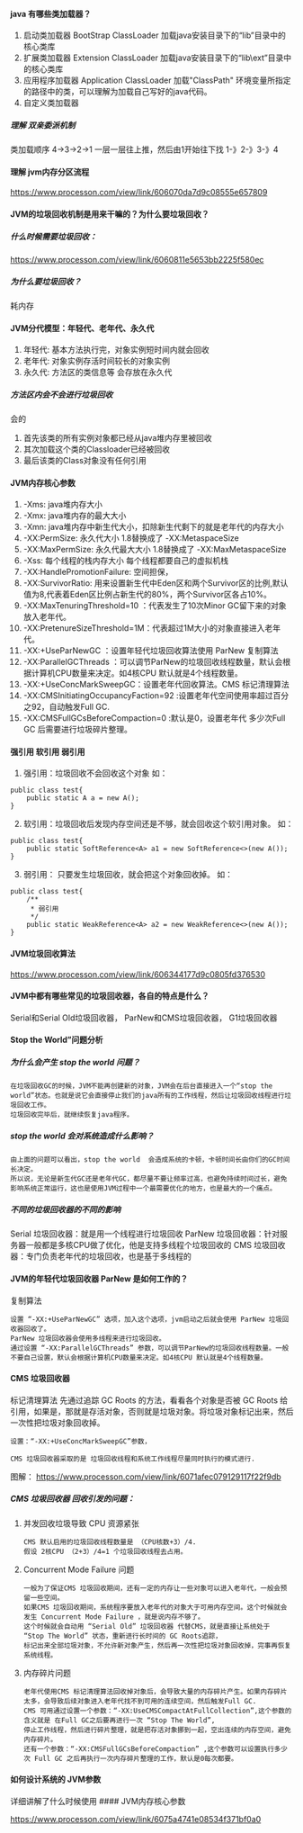 #### java 有哪些类加载器？
1. 启动类加载器
    BootStrap ClassLoader
    加载java安装目录下的“lib”目录中的核心类库
2. 扩展类加载器
    Extension ClassLoader
    加载java安装目录下的“lib\ext”目录中的核心类库
3. 应用程序加载器
    Application ClassLoader
   加载"ClassPath" 环境变量所指定的路径中的类，可以理解为加载自己写好的java代码。
4. 自定义类加载器
   
##### 理解 双亲委派机制
类加载顺序 4->3->2->1 一层一层往上推，然后由1开始往下找 1-》2-》3-》4


#### 理解 jvm内存分区流程

https://www.processon.com/view/link/606070da7d9c08555e657809


#### JVM的垃圾回收机制是用来干嘛的？为什么要垃圾回收？
##### 什么时候需要垃圾回收：
https://www.processon.com/view/link/6060811e5653bb2225f580ec
##### 为什么要垃圾回收？
耗内存

#### JVM分代模型：年轻代、老年代、永久代

1. 年轻代: 基本方法执行完，对象实例短时间内就会回收
2. 老年代: 对象实例存活时间较长的对象实例
3. 永久代: 方法区的类信息等 会存放在永久代

##### 方法区内会不会进行垃圾回收
会的
1. 首先该类的所有实例对象都已经从java堆内存里被回收
2. 其次加载这个类的Classloader已经被回收
3. 最后该类的Class对象没有任何引用

#### JVM内存核心参数
1. -Xms: java堆内存大小
2. -Xmx: java堆内存的最大大小
3. -Xmn: java堆内存中新生代大小，扣除新生代剩下的就是老年代的内存大小
4. -XX:PermSize: 永久代大小 1.8替换成了 -XX:MetaspaceSize
5. -XX:MaxPermSize: 永久代最大大小 1.8替换成了 -XX:MaxMetaspaceSize
6. -Xss: 每个线程的栈内存大小 每个线程都要自己的虚拟机栈
7. -XX:HandlePromotionFailure: 空间担保，
8. -XX:SurvivorRatio: 用来设置新生代中Eden区和两个Survivor区的比例,默认值为8,代表着Eden区比例占新生代的80%，两个Survivor区各占10%。
9. -XX:MaxTenuringThreshold=10 ：代表发生了10次Minor GC留下来的对象放入老年代。
10. -XX:PretenureSizeThreshold=1M：代表超过1M大小的对象直接进入老年代。
11. -XX:+UseParNewGC ：设置年轻代垃圾回收算法使用 ParNew 复制算法
12. -XX:ParallelGCThreads ：可以调节ParNew的垃圾回收线程数量，默认会根据计算机CPU数量来决定。如4核CPU 默认就是4个线程数量。
13. -XX:+UseConcMarkSweepGC：设置老年代回收算法。CMS 标记清理算法
14. -XX:CMSInitiatingOccupancyFaction=92 :设置老年代空间使用率超过百分之92，自动触发Full GC.
15. -XX:CMSFullGCsBeforeCompaction=0 :默认是0，设置老年代 多少次Full GC 后需要进行垃圾碎片整理。


#### 强引用 软引用 弱引用

1. 强引用：垃圾回收不会回收这个对象
   如：
````
public class test{
    public static A a = new A();
}
````

2. 软引用：垃圾回收后发现内存空间还是不够，就会回收这个软引用对象。
   如：
   
````
public class test{
    public static SoftReference<A> a1 = new SoftReference<>(new A());
}
````
3. 弱引用： 只要发生垃圾回收，就会把这个对象回收掉。
    如：
````
public class test{
    /**
     * 弱引用
     */
    public static WeakReference<A> a2 = new WeakReference<>(new A());
}
````

#### JVM垃圾回收算法

https://www.processon.com/view/link/606344177d9c0805fd376530

#### JVM中都有哪些常见的垃圾回收器，各自的特点是什么？
Serial和Serial Old垃圾回收器，
ParNew和CMS垃圾回收器，
G1垃圾回收器

#### Stop the World”问题分析

##### 为什么会产生 stop the world 问题？
````
在垃圾回收GC的时候，JVM不能再创建新的对象，JVM会在后台直接进入一个“stop the world”状态。也就是说它会直接停止我们的java所有的工作线程，然后让垃圾回收线程进行垃圾回收工作。
垃圾回收完毕后，就继续恢复java程序。
````
##### stop the world 会对系统造成什么影响？
````
由上面的问题可以看出，stop the world  会造成系统的卡顿，卡顿时间长由你们的GC时间长决定。
所以说，无论是新生代GC还是老年代GC，都尽量不要让频率过高，也避免持续时间过长，避免影响系统正常运行，这也是使用JVM过程中一个最需要优化的地方，也是最大的一个痛点。
````
##### 不同的垃圾回收器的不同的影响

Serial 垃圾回收器：就是用一个线程进行垃圾回收
ParNew 垃圾回收器：针对服务器一般都是多核CPU做了优化，他是支持多线程个垃圾回收的
CMS 垃圾回收器：专门负责老年代的垃圾回收，也是基于多线程的

#### JVM的年轻代垃圾回收器 ParNew 是如何工作的？
复制算法
````
设置 “-XX:+UseParNewGC” 选项，加入这个选项，jvm启动之后就会使用 ParNew 垃圾回收器回收了。
ParNew 垃圾回收器会使用多线程来进行垃圾回收。
通过设置 “-XX:ParallelGCThreads” 参数，可以调节ParNew的垃圾回收线程数量。一般不要自己设置，默认会根据计算机CPU数量来决定。如4核CPU 默认就是4个线程数量。
````

#### CMS 垃圾回收器
标记清理算法
先通过追踪 GC Roots 的方法，看看各个对象是否被 GC Roots 给引用，如果是，那就是存活对象，否则就是垃圾对象。将垃圾对象标记出来，然后一次性把垃圾对象回收掉。

````
设置：“-XX:+UseConcMarkSweepGC”参数，

CMS 垃圾回收器采取的是 垃圾回收线程和系统工作线程尽量同时执行的模式进行.
````
图解：
https://www.processon.com/view/link/6071afec079129117f22f9db

##### CMS 垃圾回收器 回收引发的问题：
1. 并发回收垃圾导致 CPU 资源紧张
   ````
   CMS 默认启用的垃圾回收线程数量是 （CPU核数+3）/4.
   假设 2核CPU （2+3）/4=1 个垃圾回收线程去占用。
   ````
2. Concurrent Mode Failure 问题
   ````
   一般为了保证CMS 垃圾回收期间，还有一定的内存让一些对象可以进入老年代，一般会预留一些空间。
   如果CMS 垃圾回收期间，系统程序要放入老年代的对象大于可用内存空间。这个时候就会发生 Concurrent Mode Failure ，就是说内存不够了。
   这个时候就会自动用 “Serial Old” 垃圾回收器 代替CMS，就是直接让系统处于 “Stop The World” 状态，重新进行长时间的 GC Roots追踪，
   标记出来全部垃圾对象，不允许新对象产生，然后再一次性把垃圾对象回收掉，完事再恢复系统线程。
   ````
3. 内存碎片问题
    ````
    老年代使用CMS 标记清理算法回收掉对象后，会导致大量的内存碎片产生。如果内存碎片太多，会导致后续对象进入老年代找不到可用的连续空间，然后触发Full GC.
    CMS 可用通过设置一个参数：“-XX:UseCMSCompactAtFullCollection”,这个参数的含义就是 在Full GC之后要再进行一次 “Stop The World”,
    停止工作线程，然后进行碎片整理，就是把存活对象挪到一起，空出连续的内存空间，避免内存碎片。
    还有一个参数：“-XX:CMSFullGCsBeforeCompaction” ,这个参数可以设置执行多少次 Full GC 之后再执行一次内存碎片整理的工作，默认是0每次都要。
    
    ````

#### 如何设计系统的 JVM参数
详细讲解了什么时候使用 #### JVM内存核心参数

https://www.processon.com/view/link/6075a4741e08534f371bf0a0






